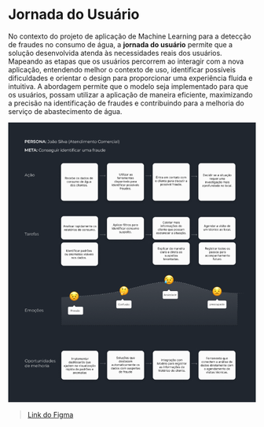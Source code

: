 # Jornada do Usuário

No contexto do projeto de aplicação de Machine Learning para a detecção de fraudes no consumo de água, a **jornada do usuário** permite que a solução desenvolvida atenda às necessidades reais dos usuários. Mapeando as etapas que os usuários percorrem ao interagir com a nova aplicação, entendendo melhor o contexto de uso, identificar possíveis dificuldades e orientar o design para proporcionar uma experiência fluida e intuitiva. A abordagem permite que o modelo seja implementado para que os usuários, possam utilizar a aplicação de maneira eficiente, maximizando a precisão na identificação de fraudes e contribuindo para a melhoria do serviço de abastecimento de água.

<img src="../../assets/jornada-do-usuario.png">

> <a href="https://www.figma.com/design/dkzzrejRjeXxdKHLGHbwOk/Jornada-do-Usu%C3%A1rio?node-id=1-140&t=qh05GEQZYjPDiWrn-4">Link do Figma</a>
